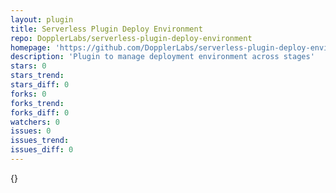 ```yaml
---
layout: plugin
title: Serverless Plugin Deploy Environment
repo: DopplerLabs/serverless-plugin-deploy-environment
homepage: 'https://github.com/DopplerLabs/serverless-plugin-deploy-environment'
description: 'Plugin to manage deployment environment across stages'
stars: 0
stars_trend: 
stars_diff: 0
forks: 0
forks_trend: 
forks_diff: 0
watchers: 0
issues: 0
issues_trend: 
issues_diff: 0
---
```



{}
